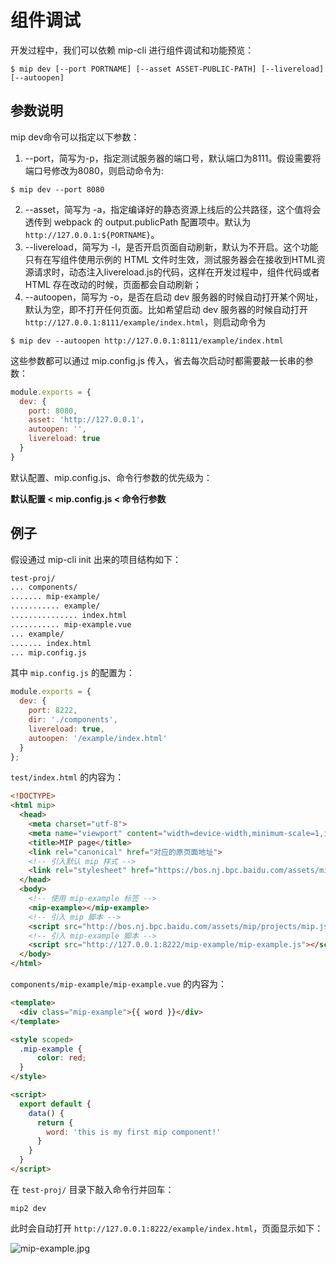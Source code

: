 # 组件调试

开发过程中，我们可以依赖 mip-cli 进行组件调试和功能预览：

```shell
$ mip dev [--port PORTNAME] [--asset ASSET-PUBLIC-PATH] [--livereload] [--autoopen]
```

## 参数说明

mip dev命令可以指定以下参数：

1. --port，简写为-p，指定测试服务器的端口号，默认端口为8111。假设需要将端口号修改为8080，则启动命令为:

```shell
$ mip dev --port 8080
```

2. --asset，简写为 -a，指定编译好的静态资源上线后的公共路径，这个值将会透传到 webpack 的 output.publicPath 配置项中。默认为 `http://127.0.0.1:${PORTNAME}`。
3. --livereload，简写为 -l，是否开启页面自动刷新，默认为不开启。这个功能只有在写组件使用示例的 HTML 文件时生效，测试服务器会在接收到HTML资源请求时，动态注入livereload.js的代码，这样在开发过程中，组件代码或者 HTML 存在改动的时候，页面都会自动刷新；
4. --autoopen，简写为 -o，是否在启动 dev 服务器的时候自动打开某个网址，默认为空，即不打开任何页面。比如希望启动 dev 服务器的时候自动打开`http://127.0.0.1:8111/example/index.html`，则启动命令为

```shell
$ mip dev --autoopen http://127.0.0.1:8111/example/index.html
```

这些参数都可以通过 mip.config.js 传入，省去每次启动时都需要敲一长串的参数：

```javascript
module.exports = {
  dev: {
    port: 8080,
    asset: 'http://127.0.0.1'，
    autoopen: '',
    livereload: true
  }
}
```
默认配置、mip.config.js、命令行参数的优先级为：

**默认配置 < mip.config.js < 命令行参数**

## 例子

假设通过 mip-cli init 出来的项目结构如下：

```bash
test-proj/
... components/
....... mip-example/
........... example/
............... index.html
........... mip-example.vue
... example/
....... index.html
... mip.config.js
```

其中 `mip.config.js` 的配置为：

```javascript
module.exports = {
  dev: {
    port: 8222,
    dir: './components',
    livereload: true,
    autoopen: '/example/index.html'
  }
};
```

`test/index.html` 的内容为：

```html
<!DOCTYPE>
<html mip>
  <head>
    <meta charset="utf-8">
    <meta name="viewport" content="width=device-width,minimum-scale=1,initial-scale=1">
    <title>MIP page</title>
    <link rel="canonical" href="对应的原页面地址">
    <!-- 引入默认 mip 样式 -->
    <link rel="stylesheet" href="https://bos.nj.bpc.baidu.com/assets/mip/projects/mip.css">
  </head>
  <body>
    <!-- 使用 mip-example 标签 -->
    <mip-example></mip-example>
    <!-- 引入 mip 脚本 -->
    <script src="http://bos.nj.bpc.baidu.com/assets/mip/projects/mip.js"></script>
    <!-- 引入 mip-example 脚本 -->
    <script src="http://127.0.0.1:8222/mip-example/mip-example.js"></script>
  </body>
</html>
```

`components/mip-example/mip-example.vue` 的内容为：

```html
<template>
  <div class="mip-example">{{ word }}</div>
</template>

<style scoped>
  .mip-example {
      color: red;
  }
</style>

<script>
  export default {
    data() {
      return {
        word: 'this is my first mip component!'
      }
    }
  }
</script>

```

在 `test-proj/` 目录下敲入命令行并回车：

```shell
mip2 dev
```

此时会自动打开 `http://127.0.0.1:8222/example/index.html`，页面显示如下：

![mip-example.jpg](https://gss0.baidu.com/9rkZbzqaKgQUohGko9WTAnF6hhy/assets/mip/docs/mip-example-a6d1f6f5.jpg)
